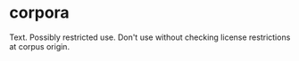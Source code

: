 # corpora
Text. Possibly restricted use. Don't use without checking license restrictions at corpus origin.
